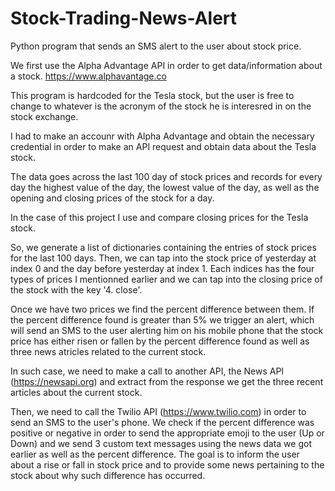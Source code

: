 # Stock-Trading-News-Alert
Python program that sends an SMS alert to the user about stock price.

We first use the Alpha Advantage API in order to get data/information about a stock.
https://www.alphavantage.co

This program is hardcoded for the Tesla stock, but the user is free to change to whatever is the acronym of the stock he is
interesred in on the stock exchange.

I had to make an accounr with Alpha Advantage and obtain the necessary credential in order to make an API request and obtain
data about the Tesla stock.

The data goes across the last 100 day of stock prices and records for every day the highest value of the day, the lowest value of the day,
as well as the opening and closing prices of the stock for a day.

In the case of this project I use and compare closing prices for the Tesla stock.

So, we generate a list of dictionaries containing the entries of stock prices for the last 100 days.
Then, we can tap into the stock price of yesterday at index 0 and the day before yesterday at index 1.
Each indices has the four types of prices I mentionned earlier and we can tap into the closing price of the stock with the key '4. close'.

Once we have two prices we find the percent difference between them. If the percent difference found is greater than 5% we trigger an alert,
which will send an SMS to the user alerting him on his mobile phone that the stock price has either risen or fallen by the percent difference found as
well as three news atricles related to the current stock.

In such case, we need to make a call to another API, the News API (https://newsapi.org) and extract from the response we get the three recent articles 
about the current stock.

Then, we need to call the Twilio API (https://www.twilio.com) in order to send an SMS to the user's phone. We check if the percent difference was positive or negative
in order to send the appropriate emoji to the user (Up or Down) and we send 3 custom text messages using the news data we got earlier as well as the percent difference.
The goal is to inform the user about a rise or fall in stock price and to provide some news pertaining to the stock about why such difference has occurred.
